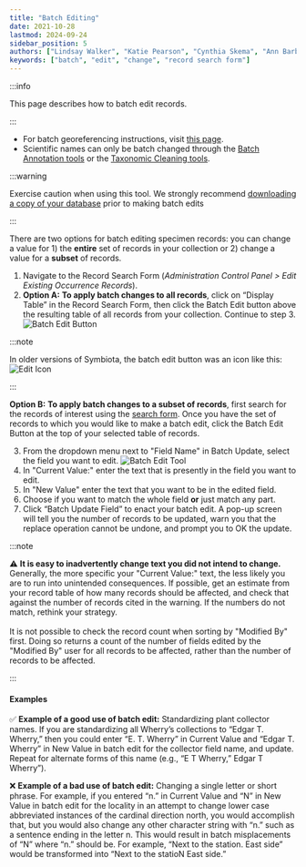 ```yaml
---
title: "Batch Editing"
date: 2021-10-28
lastmod: 2024-09-24
sidebar_position: 5
authors: ["Lindsay Walker", "Katie Pearson", "Cynthia Skema", "Ann Barber"]
keywords: ["batch", "edit", "change", "record search form"]
---
```


:::info

This page describes how to batch edit records.

:::

- For batch georeferencing instructions, visit [this page](/Editor_Guide/Georeferencing/batch_georeferencing).
- Scientific names can only be batch changed through the [Batch Annotation tools](/Editor_Guide/Editing_Searching_Records/annotations) or the [Taxonomic Cleaning tools](/Collection_Manager_Guide/Data_Cleaning/taxonomic_cleaning).

:::warning

Exercise caution when using this tool. We strongly recommend [downloading a copy of your database](/Collection_Manager_Guide/Downloading/downloading_copy) prior to making batch edits

:::

There are two options for batch editing specimen records: you can change a value for 1) the **entire** set of records in your collection or 2) change a value for a **subset** of records.

1. Navigate to the Record Search Form (_Administration Control Panel > Edit Existing Occurrence Records_).
2. **Option A:** **To apply batch changes to all records**, click on “Display Table” in the Record Search Form, then click the Batch Edit button above the resulting table of all records from your collection. Continue to step 3. ![Batch Edit Button](/img/batcheditbutton.png)

:::note

In older versions of Symbiota, the batch edit button was an icon like this: ![Edit Icon](/img/editplus_old.png)

:::

**Option B:** **To apply batch changes to a subset of records**, first search for the records of interest using the [search form](/Editor_Guide/Editing_Searching_Records). Once you have the set of records to which you would like to make a batch edit, click the Batch Edit Button at the top of your selected table of records.

3. From the dropdown menu next to "Field Name" in Batch Update, select the field you want to edit.
   ![Batch Edit Tool](/img/batchedittool.png)
4. In "Current Value:" enter the text that is presently in the field you want to edit.
5. In "New Value" enter the text that you want to be in the edited field.
6. Choose if you want to match the whole field **or** just match any part.
7. Click “Batch Update Field” to enact your batch edit. A pop-up screen will tell you the number of records to be updated, warn you that the replace operation cannot be undone, and prompt you to OK the update.

:::note

⚠️ **It is easy to inadvertently change text you did not intend to change.** Generally, the more specific your "Current Value:" text, the less likely you are to run into unintended consequences. If possible, get an estimate from your record table of how many records should be affected, and check that against the number of records cited in the warning. If the numbers do not match, rethink your strategy.<br></br>
It is not possible to check the record count when sorting by "Modified By" first. Doing so returns a count of the number of fields edited by the "Modified By" user for all records to be affected, rather than the number of records to be affected.

:::

#### Examples

✅ **Example of a good use of batch edit:** Standardizing plant collector names. If you are standardizing all Wherry’s collections to “Edgar T. Wherry,” then you could enter “E. T. Wherry” in Current Value and “Edgar T. Wherry” in New Value in batch edit for the collector field name, and update. Repeat for alternate forms of this name (e.g., “E T Wherry,” Edgar T Wherry”).

❌ **Example of a bad use of batch edit:** Changing a single letter or short phrase. For example, if you entered “n.” in Current Value and “N” in New Value in batch edit for the locality in an attempt to change lower case abbreviated instances of the cardinal direction north, you would accomplish that, but you would also change any other character string with “n.” such as a sentence ending in the letter n. This would result in batch misplacements of “N” where “n.” should be. For example, “Next to the station. East side” would be transformed into “Next to the statioN East side.”
